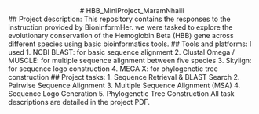 <center> # HBB_MiniProject_MaramNhaili</center>
## Project description:
This repository contains the responses to the instruction provided by BioninformHer. we were tasked to explore the evolutionary conservation of the Hemoglobin Beta (HBB) gene across different species using basic bioinformatics tools.
## Tools and platforms:
I used 
1. NCBI BLAST: for basic sequence alignment 
2. Clustal Omega / MUSCLE: for multiple sequence alignment between five species 
3. Skylign: for sequence logo construction
4. MEGA X: for phylogenetic tree construction
## Project tasks:
1. Sequence Retrieval & BLAST Search
2. Pairwise Sequence Alignment
3. Multiple Sequence Alignment (MSA)
4. Sequence Logo Generation
5. Phylogenetic Tree Construction
All task descriptions are detailed in the project PDF.
